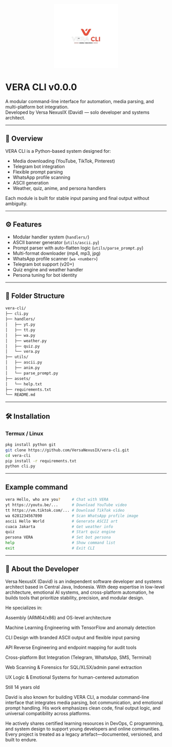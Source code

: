 <!-- Logo -->
<p align="center">
  <img src="Img/Lucid_Origin_buatkan_saya_logo_dengan_nama_VERA_CLI_dan_berika_2.png" alt="Img/Lucid_Origin_buatkan_saya_logo_dengan_nama_VERA_CLI_dan_berika_2.png" width="200"/>
</p>

# VERA CLI v0.0.0

A modular command-line interface for automation, media parsing, and multi-platform bot integration.  
Developed by Versa NexusIX (David) — solo developer and systems architect.

---

## 📌 Overview

VERA CLI is a Python-based system designed for:

- Media downloading (YouTube, TikTok, Pinterest)
- Telegram bot integration
- Flexible prompt parsing
- WhatsApp profile scanning
- ASCII generation
- Weather, quiz, anime, and persona handlers

Each module is built for stable input parsing and final output without ambiguity.

---

## ⚙️ Features

- Modular handler system (`handlers/`)
- ASCII banner generator (`utils/ascii.py`)
- Prompt parser with auto-flatten logic (`utils/parse_prompt.py`)
- Multi-format downloader (mp4, mp3, jpg)
- WhatsApp profile scanner (`wa <number>`)
- Telegram bot support (v20+)
- Quiz engine and weather handler
- Persona tuning for bot identity

---

## 📁 Folder Structure

```bash
vera-cli/
├── cli.py
├── handlers/
│   ├── yt.py
│   ├── tt.py
│   ├── wa.py
│   ├── weather.py
│   ├── quiz.py
│   └── vera.py
├── utils/
│   ├── ascii.py
│   ├── anim.py
│   └── parse_prompt.py
├── assets/
│   └── help.txt
├── requirements.txt
└── README.md
```

---

## 🛠️ Installation

### Termux / Linux

```bash
pkg install python git
git clone https://github.com/VersaNexusIX/vera-cli.git
cd vera-cli
pip install -r requirements.txt
python cli.py
```

---
## Example command
```bash
vera Hello, who are you?     # Chat with VERA
yt https://youtu.be/...      # Download YouTube video
tt https://vm.tiktok.com/... # Download TikTok video
wa 6281234567890             # Scan WhatsApp profile image
ascii Hello World            # Generate ASCII art
cuaca Jakarta                # Get weather info
quiz                         # Start quiz engine
persona VERA                 # Set bot persona
help                         # Show command list
exit                         # Exit CLI
```

---

## 👤 About the Developer

Versa NexusIX (David) is an independent software developer and systems architect based in Central Java, Indonesia. With deep expertise in low-level architecture, emotional AI systems, and cross-platform automation, he builds tools that prioritize stability, precision, and modular design.

He specializes in:

Assembly (ARM64/x86) and OS-level architecture

Machine Learning Engineering with TensorFlow and anomaly detection

CLI Design with branded ASCII output and flexible input parsing

API Reverse Engineering and endpoint mapping for audit tools

Cross-platform Bot Integration (Telegram, WhatsApp, SMS, Terminal)

Web Scanning & Forensics for SQL/XLSX/admin panel extraction

UX Logic & Emotional Systems for human-centered automation

Still 14 years old

David is also known for building VERA CLI, a modular command-line interface that integrates media parsing, bot communication, and emotional prompt handling. His work emphasizes clean code, final output logic, and universal compatibility across platforms.

He actively shares certified learning resources in DevOps, C programming, and system design to support young developers and online communities. Every project is treated as a legacy artefact—documented, versioned, and built to endure.
